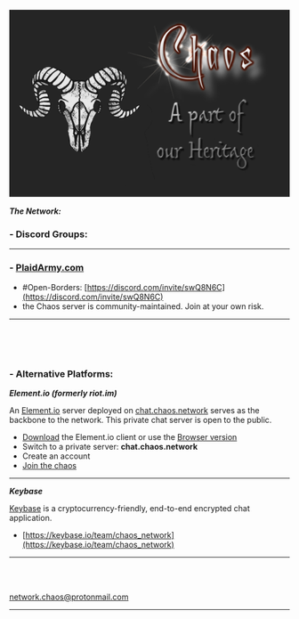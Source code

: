 ![chaos](chaos2243.png)


***The Network:***

### - Discord Groups:

---

### - [PlaidArmy.com](https://plaidarmy.com)

 - #Open-Borders: [https://discord.com/invite/swQ8N6C](https://discord.com/invite/swQ8N6C)
 - the Chaos server is community-maintained. Join at your own risk.

---

<br><br><br>

### - Alternative Platforms:

***Element.io (formerly riot.im)***

An [Element.io](https://element.io/) server deployed on [chat.chaos.network](https://matrix.to/#/!OBVoauFGQFEOTJyJdW:chat.chaos.network?via=chat.chaos.network) serves as the backbone to the network. This private chat server is open to the public.

- [Download](https://element.io/get-started) the Element.io client or use the [Browser version](https://element.io/get-started) 
- Switch to a private server:  **chat.chaos.network**
- Create an account
- [Join the chaos](https://matrix.to/#/!OBVoauFGQFEOTJyJdW:chat.chaos.network?via=chat.chaos.network)

---

***Keybase***

[Keybase](https://keybase.io/) is a cryptocurrency-friendly, end-to-end encrypted chat application.

- [https://keybase.io/team/chaos_network](https://keybase.io/team/chaos_network)


---

<br><br>

[network.chaos@protonmail.com](network.chaos@protonmail.com)

---
